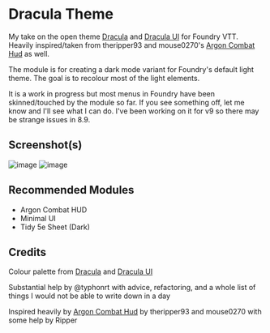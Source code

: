 # Dracula Theme
My take on the open theme [Dracula](https://draculatheme.com) and [Dracula UI](https://draculatheme.com/ui) for Foundry VTT. Heavily inspired/taken from theripper93 and mouse0270's [Argon Combat Hud](https://github.com/theripper93/enhancedcombathud/) as well. 

The module is for creating a dark mode variant for Foundry's default light theme. The goal is to recolour most of the light elements.

It is a work in progress but most menus in Foundry have been skinned/touched by the module so far. If you see something off, let me know and I'll see what I can do. I've been working on it for v9 so there may be strange issues in 8.9. 

## Screenshot(s)
![image](https://user-images.githubusercontent.com/95392008/146630033-aa524010-e6f5-45a8-b0b9-47c4a50064ed.png)
![image](https://user-images.githubusercontent.com/95392008/146494983-24836e68-30d8-41e6-ab0e-efb0223f54dd.png)

## Recommended Modules
- Argon Combat HUD
- Minimal UI
- Tidy 5e Sheet (Dark)

## Credits
Colour palette from [Dracula](https://draculatheme.com) and [Dracula UI](https://draculatheme.com/ui)

Substantial help by @typhonrt with advice, refactoring, and a whole list of things I would not be able to write down in a day

Inspired heavily by [Argon Combat Hud](https://github.com/theripper93/enhancedcombathud/) by theripper93 and mouse0270 with some help by Ripper

